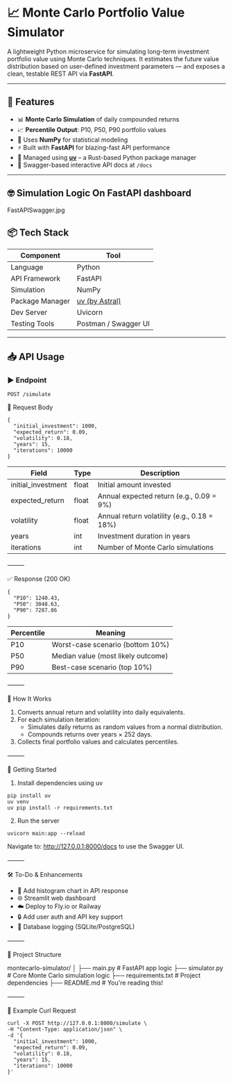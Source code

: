 # 📈 Monte Carlo Portfolio Value Simulator

A lightweight Python microservice for simulating long-term investment portfolio value using Monte Carlo techniques. It estimates the future value distribution based on user-defined investment parameters — and exposes a clean, testable REST API via **FastAPI**.

---

## 🚀 Features

- 📊 **Monte Carlo Simulation** of daily compounded returns
- 📈 **Percentile Output**: P10, P50, P90 portfolio values
- 🧮 Uses **NumPy** for statistical modeling
- ⚡ Built with **FastAPI** for blazing-fast API performance
- 🦀 Managed using **[uv](https://github.com/astral-sh/uv)** – a Rust-based Python package manager
- 🔬 Swagger-based interactive API docs at `/docs`

---

## 🤓 Simulation Logic On FastAPI dashboard

FastAPISwagger.jpg

## 📦 Tech Stack

| Component           | Tool                    |
|--------------------|-------------------------|
| Language           | Python                  |
| API Framework      | FastAPI                 |
| Simulation         | NumPy                   |
| Package Manager    | [uv (by Astral)](https://github.com/astral-sh/uv) |
| Dev Server         | Uvicorn                 |
| Testing Tools      | Postman / Swagger UI    |

---

## 📥 API Usage

### ▶️ Endpoint

```http
POST /simulate
```

🧾 Request Body

```
{
  "initial_investment": 1000,
  "expected_return": 0.09,
  "volatility": 0.18,
  "years": 15,
  "iterations": 10000
}
```

| Field               | Type   | Description                                 |
|---------------------|--------|---------------------------------------------|
| initial_investment  | float  | Initial amount invested                     |
| expected_return     | float  | Annual expected return (e.g., 0.09 = 9%)    |
| volatility          | float  | Annual return volatility (e.g., 0.18 = 18%) |
| years               | int    | Investment duration in years                |
| iterations          | int    | Number of Monte Carlo simulations           |

⸻

✅ Response (200 OK)

```
{
  "P10": 1240.43,
  "P50": 3048.63,
  "P90": 7287.86
}
```

| Percentile | Meaning                        |
|------------|-------------------------------|
| P10        | Worst-case scenario (bottom 10%) |
| P50        | Median value (most likely outcome) |
| P90        | Best-case scenario (top 10%)      |

⸻

🧠 How It Works
1. Converts annual return and volatility into daily equivalents.
2. For each simulation iteration:
   - Simulates daily returns as random values from a normal distribution.
   - Compounds returns over years × 252 days.
3. Collects final portfolio values and calculates percentiles.

⸻

🔧 Getting Started

1. Install dependencies using uv

```
pip install uv
uv venv
uv pip install -r requirements.txt
```

2. Run the server

```
uvicorn main:app --reload
```

Navigate to: http://127.0.0.1:8000/docs to use the Swagger UI.

⸻

🛠 To-Do & Enhancements
- 🎨 Add histogram chart in API response
- 🌐 Streamlit web dashboard
- ☁️ Deploy to Fly.io or Railway
- 🔒 Add user auth and API key support
- 📁 Database logging (SQLite/PostgreSQL)

⸻

📂 Project Structure

montecarlo-simulator/
│
├── main.py               # FastAPI app logic
├── simulator.py          # Core Monte Carlo simulation logic
├── requirements.txt      # Project dependencies
├── README.md             # You're reading this!

⸻

🧪 Example Curl Request

```
curl -X POST http://127.0.0.1:8000/simulate \
-H "Content-Type: application/json" \
-d '{
  "initial_investment": 1000,
  "expected_return": 0.09,
  "volatility": 0.18,
  "years": 15,
  "iterations": 10000
}'
``` 
